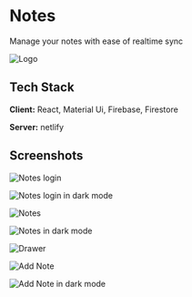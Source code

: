 # Notes

Manage your notes with ease of realtime sync

![Logo](https://www.dropbox.com/s/raw/k0u156i1hkle93c/logo.png?dl=0)

## Tech Stack

**Client:** React, Material Ui, Firebase, Firestore

**Server:** netlify

## Screenshots

![Notes login](https://www.dropbox.com/s/raw/9sig9kj62d0ar5s/Notes_login.png?dl=0)

![Notes login in dark mode](https://www.dropbox.com/s/raw/jhp3r3iuqoduhq9/Notes_dark_login.png?dl=0)

![Notes](https://www.dropbox.com/s/raw/9t0v2vfnnihz7y8/Notes.png?dl=0)

![Notes in dark mode](https://www.dropbox.com/s/raw/9t0v2vfnnihz7y8/Notes.png?dl=0)

![Drawer](https://www.dropbox.com/s/raw/ui8vndxmh3iao89/Notes_Drawer.png?dl=0)

![Add Note](https://www.dropbox.com/s/raw/etlmxp2otwoto2t/Add_Notes.png?dl=0)

![Add Note in dark mode](https://www.dropbox.com/s/raw/djfv035quz6ystg/Add_dark_Notes.png?dl=0)

